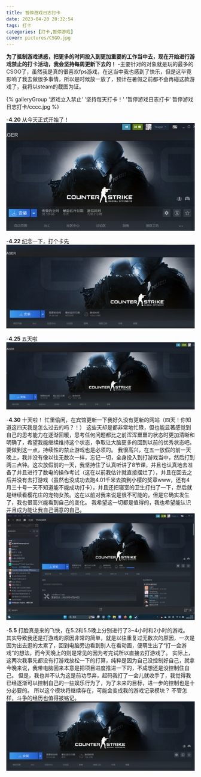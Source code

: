 ```yaml
---
title: 暂停游戏日志打卡
date: 2023-04-20 20:32:54
tags: 打卡
categories: [打卡,暂停游戏]
cover: pictures/CSGO.jpg
---
```

**为了抵制游戏诱惑，把更多的时间投入到更加重要的工作当中去，现在开始进行游戏禁止的打卡活动，我会坚持每周更新下去的！**
-主要针对的对象就是玩的最多的CSGO了，虽然我是真的很喜欢fps游戏，在这当中我也感到了快乐，但是这毕竟影响了我去做很多事情，所以是时候放一放了，预计在暑假之前都不会再碰这款游戏了，我将以steam的截图为证。

<div class="gallery-group-main">
{% galleryGroup '游戏立入禁止' '坚持每天打卡！' '暂停游戏日志打卡' 暂停游戏日志打卡/cccc.jpg %}
</div>

-**4.20**
从今天正式开始了！
![](暂停游戏日志打卡/2023-04-20.png "4-20")

-**4.22**
纪念一下，打个卡先
![](暂停游戏日志打卡/2023-04-22.png "4-22")

-**4.25**
五天啦
![](暂停游戏日志打卡/2023-04-25.png "4-25")

-**4.30**
十天啦！
忙里偷闲，在宾馆更新一下我好久没有更新的网站（四天！你知道这四天我是怎么过去的吗？！）
这些天却是都非常地忙碌，但也能显著感觉到自己的思考能力在逐渐回暖，思考任何问题都比之前浑浑噩噩的状态时更加清晰和明确了，希望我能继续维持这个状态，争取让大脑更多的回到以前的优秀状态吧。要做到这一点，持续性的禁止游戏也是必须的。
我很高兴，在五一放假的前一天晚上，我并没有像以往无数次一样，忘记一切，全身投入到打游戏当中，然后打到两三点钟。这次放假前的一天，我坚持住了认真听讲了8节课，并且也认真地去准备了并且进行了数电的操作考试（这在以前我估计就直接摆烂了），并且在回去之后并没有去打游戏（虽然也没成功去跑4.01千米去搞到小樱的奖章www，还有4月三十号一天不知道能不能成功打卡），并且还把寝室的卫生打扫了一下，然后就是继续看樱花庄的宠物女孩。这在以前对我来说是很不可能的，但是它确实发生了，我也很高兴能看到自己的变化。
我希望这一切都是值得的，我也希望能认识并且成为能让我自己满意的自己。
![](暂停游戏日志打卡/2023-04-30.png "4-30")

-**5.5**
打脸真是来的飞快，在5.2和5.5晚上分别进行了3~4小时和2小时的游戏。
其实导致我还是打游戏的原因非常的简单，就是以往重复过无数次的原因，一次是因为出去逛的太累了，回到电脑旁边看到别人在看动画，便萌生出了“打一会游戏”的想法，而今天晚上的则是常见的因为考完试所以直接去打游戏了。
实际上，这两次我事先都没有打游戏放松一下的打算，纯粹是因为自己没控制好自己，就拿今晚来说，我带电脑回来本意是把项目进度推进一下的，不成想还是没控制住自己。
但是，我也并不认为这是前功尽弃，起码我打了一会儿就收手了，我觉得我已经逐渐可以控制自己的一些娱乐行为了，为了未来的目标，进一步的控制也是十分必要的。
所以这个模块将继续存在，可能会变成我的游戏记录模块？
不管怎样，斗争的经历也值得被铭记。
![](暂停游戏日志打卡/2023-05-06.png "5-06")